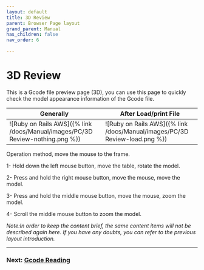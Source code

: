 ```yaml
---
layout: default
title: 3D Review
parent: Browser Page layout
grand_parent: Manual
has_children: false
nav_order: 6

---
```


# 3D Review

This is a Gcode file preview page (3D), you can use this page to quickly check the model appearance information of the Gcode file.

|Generally|After Load/print File|
|-|-|
|![Ruby on Rails AWS]({% link /docs/Manual/images/PC/3D Review-nothing.png %})|![Ruby on Rails AWS]({% link /docs/Manual/images/PC/3D Review-load.png %})|

Operation method, move the mouse to the frame.


1- Hold down the left mouse button, move the table, rotate the model.

2- Press and hold the right mouse button, move the mouse, move the model.

3- Press and hold the middle mouse button, move the mouse, zoom the model.

4- Scroll the middle mouse button to zoom the model.



_Note:In order to keep the content brief, the same content items will not be described again here. If you have any doubts, you can refer to the previous layout introduction._

---
### Next: [Gcode Reading](/just-the-docs/docs/Manual/Browser%20Page%20layout-Gcode%20Reading)